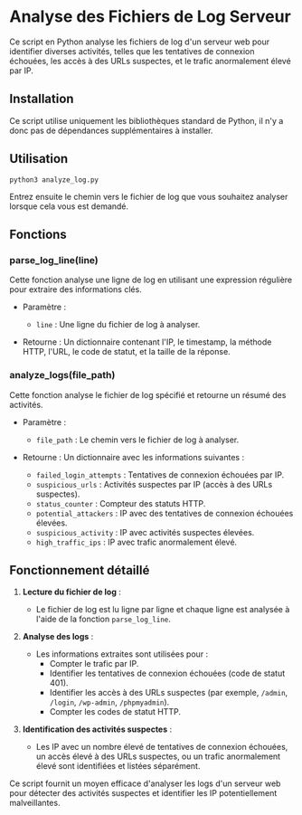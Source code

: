 # Analyse des Fichiers de Log Serveur

Ce script en Python analyse les fichiers de log d'un serveur web pour identifier diverses activités, telles que les tentatives de connexion échouées, les accès à des URLs suspectes, et le trafic anormalement élevé par IP.

## Installation

Ce script utilise uniquement les bibliothèques standard de Python, il n'y a donc pas de dépendances supplémentaires à installer.

## Utilisation

```
python3 analyze_log.py
```

Entrez ensuite le chemin vers le fichier de log que vous souhaitez analyser lorsque cela vous est demandé.

## Fonctions

### parse_log_line(line)

Cette fonction analyse une ligne de log en utilisant une expression régulière pour extraire des informations clés.

- Paramètre :
  - `line` : Une ligne du fichier de log à analyser.

- Retourne :
  Un dictionnaire contenant l'IP, le timestamp, la méthode HTTP, l'URL, le code de statut, et la taille de la réponse.

### analyze_logs(file_path)

Cette fonction analyse le fichier de log spécifié et retourne un résumé des activités.

- Paramètre :
  - `file_path` : Le chemin vers le fichier de log à analyser.

- Retourne :
  Un dictionnaire avec les informations suivantes :
  - `failed_login_attempts` : Tentatives de connexion échouées par IP.
  - `suspicious_urls` : Activités suspectes par IP (accès à des URLs suspectes).
  - `status_counter` : Compteur des statuts HTTP.
  - `potential_attackers` : IP avec des tentatives de connexion échouées élevées.
  - `suspicious_activity` : IP avec activités suspectes élevées.
  - `high_traffic_ips` : IP avec trafic anormalement élevé.

## Fonctionnement détaillé

1. **Lecture du fichier de log** :
   - Le fichier de log est lu ligne par ligne et chaque ligne est analysée à l'aide de la fonction `parse_log_line`.

2. **Analyse des logs** :
   - Les informations extraites sont utilisées pour :
     - Compter le trafic par IP.
     - Identifier les tentatives de connexion échouées (code de statut 401).
     - Identifier les accès à des URLs suspectes (par exemple, `/admin`, `/login`, `/wp-admin`, `/phpmyadmin`).
     - Compter les codes de statut HTTP.

3. **Identification des activités suspectes** :
   - Les IP avec un nombre élevé de tentatives de connexion échouées, un accès élevé à des URLs suspectes, ou un trafic anormalement élevé sont identifiées et listées séparément.


Ce script fournit un moyen efficace d'analyser les logs d'un serveur web pour détecter des activités suspectes et identifier les IP potentiellement malveillantes.
